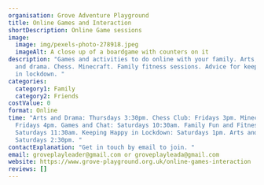 ```yaml
---
organisation: Grove Adventure Playground
title: Online Games and Interaction
shortDescription: Online Game sessions
image:
  image: img/pexels-photo-278918.jpeg
  imageAlt: A close up of a boardgame with counters on it
description: "Games and activities to do online with your family. Arts, crafts
  and drama. Chess. Minecraft. Family fitness sessions. Advice for keeping happy
  in lockdown. "
categories:
  category1: Family
  category2: Friends
costValue: 0
format: Online
time: "Arts and Drama: Thursdays 3:30pm. Chess Club: Fridays 3pm. Minecraft:
  Fridays 4pm. Games and Chat: Saturdays 10:30am. Family Fun and Fitness:
  Saturdays 11:30am. Keeping Happy in Lockdown: Saturdays 1pm. Arts and Crafts:
  Saturdays 2:30pm. "
contactExplanation: "Get in touch by email to join. "
email: groveplayleader@gmail.com or groveplayleada@gmail.com
website: https://www.grove-playground.org.uk/online-games-interaction
reviews: []
---
```

